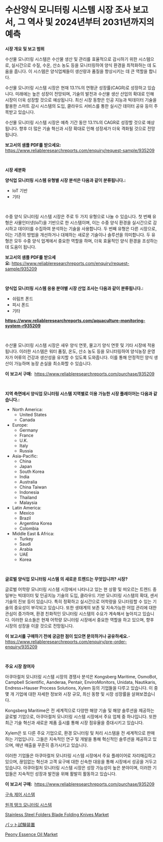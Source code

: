 <p><h1>수산양식 모니터링 시스템 시장 조사 보고서, 그 역사 및 2024년부터 2031년까지의 예측</h1></p><p><strong>시장 개요 및 보고 범위</strong></p>
<p><p>수산물 모니터링 시스템은 수산물 생산 및 관리를 효율적으로 감시하기 위한 시스템으로, 실시간으로 수질, 수온, 산소 농도 등을 모니터링하여 양식 환경을 최적화하는 데 도움을 줍니다. 이 시스템은 양식업체들이 생산량과 품질을 향상시키는 데 큰 역할을 합니다.</p><p>수산물 모니터링 시스템 시장은 현재 13.1%의 연평균 성장률(CAGR)로 성장하고 있습니다. 미래에는 높은 성장이 전망되며, 기술의 발전과 수산물 생산 산업의 확대로 인해 시장이 더욱 성장할 것으로 예상됩니다. 최신 시장 동향은 인공 지능과 빅데이터 기술을 활용한 스마트 감시 시스템의 도입, 클라우드 서비스를 통한 실시간 데이터 공유 등이 주목받고 있습니다.</p><p>수산물 모니터링 시스템 시장은 예측 기간 동안 13.1%의 CAGR로 성장할 것으로 예상됩니다. 향후 더 많은 기술 혁신과 시장 확대로 인해 성장세가 더욱 격화될 것으로 전망됩니다.</p></p>
<p><strong>보고서의 샘플 PDF를 받으세요:</strong> <a href="https://www.reliableresearchreports.com/enquiry/request-sample/935209">https://www.reliableresearchreports.com/enquiry/request-sample/935209</a></p>
<p>&nbsp;</p>
<p><strong>시장 세분화</strong></p>
<p><strong>양식업 모니터링 시스템 유형별 시장 분석은 다음과 같이 분류됩니다.:</strong></p>
<p><ul><li>IoT 기반</li><li>기타</li></ul></p>
<p>&nbsp;</p>
<p><p>수중 양식 모니터링 시스템 시장은 주로 두 가지 유형으로 나눌 수 있습니다. 첫 번째 유형은 사물인터넷(IoT)을 기반으로 한 시스템이며, 이는 수중 양식 환경을 실시간으로 감시하고 데이터를 수집하여 분석하는 기술을 사용합니다. 두 번째 유형은 다른 시장으로, 이는 기존의 방법을 개선하거나 대체하는 새로운 기술이나 솔루션을 의미합니다. 두 유형은 모두 수중 양식 업계에서 중요한 역할을 하며, 더욱 효율적인 양식 환경을 조성하는 데 도움이 됩니다.</p></p>
<p><strong>보고서의 샘플 PDF를 받으세요:</strong>&nbsp;<a href="https://www.reliableresearchreports.com/enquiry/request-sample/935209">https://www.reliableresearchreports.com/enquiry/request-sample/935209</a></p>
<p>&nbsp;</p>
<p><strong> 양식업 모니터링 시스템 응용 분야별 시장 산업 조사는 다음과 같이 분류됩니다.:</strong></p>
<p><ul><li>쉬림프 폰드</li><li>피시 폰드</li><li>기타</li></ul></p>
<p><strong><a href="https://www.reliableresearchreports.com/aquaculture-monitoring-system-r935209">https://www.reliableresearchreports.com/aquaculture-monitoring-system-r935209</a></strong></p>
<p>&nbsp;</p>
<p><p>수산물 모니터링 시스템 시장은 새우 양식 연못, 물고기 양식 연못 및 기타 시장에 적용됩니다. 이러한 시스템은 워터 품질, 온도, 산소 농도 등을 모니터링하여 양식농장 운영자가 어류의 건강과 생산성을 유지할 수 있도록 도와줍니다. 이를 통해 안정적인 양식 생산이 가능하며 농장 손실을 최소화할 수 있습니다.</p></p>
<p><strong>이 보고서 구매:</strong>&nbsp; <a href="https://www.reliableresearchreports.com/purchase/935209">https://www.reliableresearchreports.com/purchase/935209</a></p>
<p>&nbsp;</p>
<p><strong>지역 측면에서 양식업 모니터링 시스템 지역별로 이용 가능한 시장 플레이어는 다음과 같습니다.:</strong></p>
<p><ul>
    <li>
        North America:
        <ul>
            <li>United States</li>
            <li>Canada</li>
        </ul>
    </li>
    <li>
        Europe:
        <ul>
            <li>Germany</li>
            <li>France</li>
            <li>U.K.</li>
            <li>Italy</li>
            <li>Russia</li>
        </ul>
    </li>
    <li>
        Asia-Pacific:
        <ul>
            <li>China</li>
            <li>Japan</li>
            <li>South Korea</li>
            <li>India</li>
            <li>Australia</li>
            <li>China Taiwan</li>
            <li>Indonesia</li>
            <li>Thailand</li>
            <li>Malaysia</li>
        </ul>
    </li>
    <li>
        Latin America:
        <ul>
            <li>Mexico</li>
            <li>Brazil</li>
            <li>Argentina Korea</li>
            <li>Colombia</li>
        </ul>
    </li>
    <li>
        Middle East & Africa:
        <ul>
            <li>Turkey</li>
            <li>Saudi</li>
            <li>Arabia</li>
            <li>UAE</li>
            <li>Korea</li>
        </ul>
    </li>
    </ul></p>
<p>&nbsp;</p>
<p><strong>글로벌 양식업 모니터링 시스템 의 새로운 트렌드는 무엇입니까? 시장?</strong></p>
<p><p>글로벌 어학량 모니터링 시스템 시장에서 나타나고 있는 현 상황 및 떠오르는 트렌드 중 일부는 빅데이터 및 인공지능 기술의 도입, 클라우드 기반 모니터링 시스템의 확대, 센서 기술의 진보 등이 있습니다. 특히 정확하고 실시간으로 어학량을 모니터링할 수 있는 기술의 중요성이 부각되고 있습니다. 또한 생태계의 보존 및 지속가능한 어업 관리에 대한 관심이 증가하며, 환경 친화적인 모니터링 시스템의 수요가 계속해서 높아지고 있습니다. 이러한 요소들은 현재 어학량 모니터링 시장에서 중요한 역할을 하고 있으며, 향후 시장의 성장을 이끌 것으로 전망됩니다.</p></p>
<p><strong>이 보고서를 구매하기 전에 궁금한 점이 있으면 문의하거나 공유하세요.</strong>- <a href="https://www.reliableresearchreports.com/enquiry/pre-order-enquiry/935209">https://www.reliableresearchreports.com/enquiry/pre-order-enquiry/935209</a></p>
<p>&nbsp;</p>
<p><strong>주요 시장 참여자</strong></p>
<p><p>아쿠아컬처 모니터링 시스템 시장의 경쟁사 분석은 Kongsberg Maritime, OsmoBot, Campbell Scientific, Aanderaa, Pentair, EnviroMonitors, Unidata, Nautikaris, Endress+Hauser Process Solutions, Xylem 등의 기업들을 다루고 있습니다. 이 중 몇 개 기업에 대한 자세한 정보와 시장 규모, 최신 동향 및 시장 성장률을 살펴보겠습니다.</p><p>Kongsberg Maritime은 전 세계적으로 다양한 해양 기술 및 해양 솔루션을 제공하는 글로벌 기업으로, 아쿠아컬처 모니터링 시스템 시장에서 주요 업체 중 하나입니다. 또한 최근 기술 혁신과 새로운 제품 출시를 통해 시장 점유율을 증대시키고 있습니다. </p><p>Xylem은 또 다른 주요 기업으로, 환경 모니터링 및 처리 시스템을 전 세계적으로 판매하는 기업입니다. 그들은 지속적인 연구 및 개발을 통해 혁신적인 솔루션을 제공하고 있으며, 매년 매출을 꾸준히 증가시키고 있습니다.</p><p>이러한 기업들은 아쿠아컬처 모니터링 시스템 시장에서 주요 플레이어로 자리매김하고 있으며, 끊임없는 혁신과 고객 요구에 대한 신속한 대응을 통해 시장에서 성공을 거두고 있습니다. 아쿠아컬처 모니터링 시스템 시장은 성장 가능성이 높은 분야이며, 이러한 기업들은 지속적인 성장과 발전을 위해 활발히 활동하고 있습니다.</p></p>
<p><strong>이 보고서 구매:</strong>&nbsp;&nbsp;<a href="https://www.reliableresearchreports.com/purchase/935209">https://www.reliableresearchreports.com/purchase/935209</a></p>
<p><p><a href="https://github.com/JackieFauhey9089475/Market-Research-Report-List-1/blob/main/986888371911.md">구속 제어 시스템</a></p><p><a href="https://github.com/chupp85/Market-Research-Report-List-1/blob/main/647838671912.md">원격 탱크 모니터링 시스템</a></p><p><a href="https://www.linkedin.com/pulse/stainless-steel-folders-blade-folding-knives-market-research-report-iobse?trackingId=q48A0tZf%2FB42NYqwJxYExg%3D%3D">Stainless Steel Folders Blade Folding Knives Market</a></p><p><a href="https://github.com/LenoraKris2023/Market-Research-Report-List-1/blob/main/263522975975.md">パット試験装置</a></p><p><a href="https://www.linkedin.com/pulse/peony-essence-oil-market-size-global-industry-overview-segmentation-px3fe?trackingId=d6fuLm9z5Kwr7ZJYof3vzA%3D%3D">Peony Essence Oil Market</a></p></p>